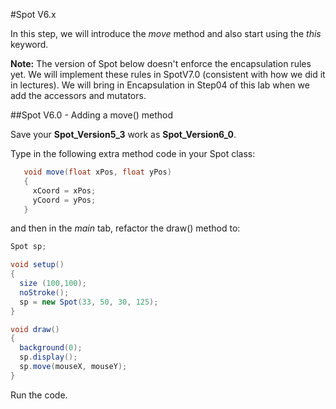 #Spot V6.x

In this step, we will introduce the *move* method and also start using the *this* keyword.

**Note:**  The version of Spot below doesn't enforce the encapsulation rules yet.  We will implement these rules in SpotV7.0 (consistent with how we did it in lectures).  We will bring in Encapsulation in Step04 of this lab when we add the accessors and mutators.


##Spot V6.0 - Adding a move() method

Save your **Spot_Version5_3** work as **Spot_Version6_0**.

Type in the following extra method code in your Spot class:

~~~java
   void move(float xPos, float yPos)
   {
     xCoord = xPos;
     yCoord = yPos;
   }
~~~

and then in the *main* tab, refactor the draw() method to: 

~~~java
Spot sp;

void setup()
{
  size (100,100);
  noStroke();
  sp = new Spot(33, 50, 30, 125);
}

void draw()
{
  background(0);
  sp.display();
  sp.move(mouseX, mouseY);
}
~~~

Run the code. 